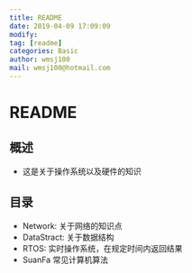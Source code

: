 ```yaml
---
title: README
date: 2019-04-09 17:09:09	
modify: 
tag: [readme]
categories: Basic
author: wmsj100
mail: wmsj100@hotmail.com
---
```


# README

## 概述
- 这是关于操作系统以及硬件的知识

## 目录
- Network: 关于网络的知识点
- DataStract: 关于数据结构
- RTOS: 实时操作系统，在规定时间内返回结果
- SuanFa 常见计算机算法

